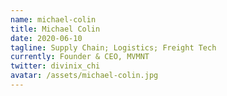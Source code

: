 ```yaml
---
name: michael-colin
title: Michael Colin
date: 2020-06-10
tagline: Supply Chain; Logistics; Freight Tech
currently: Founder & CEO, MVMNT
twitter: divinix_chi
avatar: /assets/michael-colin.jpg
---
```

